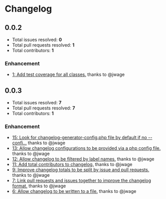 # Changelog

## 0.0.2

- Total issues resolved: **0**
- Total pull requests resolved: **1**
- Total contributors: **1**

### Enhancement

 - [1: Add test coverage for all classes.](https://github.com/jwage/changelog-generator/pull/1) thanks to @jwage

## 0.0.3

- Total issues resolved: **7**
- Total pull requests resolved: **7**
- Total contributors: **1**

### Enhancement

 - [15: Look for changelog-generator-config.php file by default if no --confi&hellip;](https://github.com/jwage/changelog-generator/pull/15) thanks to @jwage
 - [13: Allow changelog configurations to be provided via a php config file.](https://github.com/jwage/changelog-generator/pull/13) thanks to @jwage
 - [12: Allow changelog to be filtered by label names.](https://github.com/jwage/changelog-generator/pull/12) thanks to @jwage
 - [11: Add total contributors to changelog.](https://github.com/jwage/changelog-generator/pull/11) thanks to @jwage
 - [9: Improve changelog totals to be split by issue and pull requests.](https://github.com/jwage/changelog-generator/pull/9) thanks to @jwage
 - [7: Link pull requests and issues together to improve the changelog format.](https://github.com/jwage/changelog-generator/pull/7) thanks to @jwage
 - [6: Allow changelog to be written to a file.](https://github.com/jwage/changelog-generator/pull/6) thanks to @jwage
